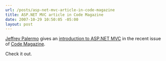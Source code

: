 ```yaml
---
url: /posts/asp-net-mvc-article-in-code-magazine
title: ASP.NET MVC article in Code Magazine
date: 2007-10-29 10:50:05 -05:00
layout: post
---
```


[Jeffrey Palermo](http://www.jeffreypalermo.com/) gives an [introduction to ASP.NET MVC](http://www.code-magazine.com/Article.aspx?quickid=070173) in the recent issue of [Code Magazine](http://www.code-magazine.com/).

Check it out.
